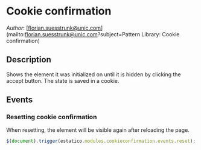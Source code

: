# Cookie confirmation

*Author*: [florian.suesstrunk@unic.com](mailto:florian.suesstrunk@unic.com?subject=Pattern Library: Cookie confirmation)

## Description

Shows the element it was initialized on until it is hidden by clicking the accept button. The state is saved in a cookie.

## Events

### Resetting cookie confirmation

When resetting, the element will be visible again after reloading the page.

```javascript
$(document).trigger(estatico.modules.cookieconfirmation.events.reset);
```
